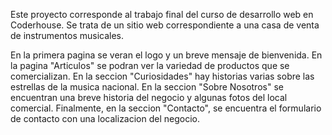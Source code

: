 Este proyecto corresponde al trabajo final del curso de desarrollo web en Coderhouse. Se trata de un sitio web correspondiente a una casa de venta de instrumentos musicales.

En la primera pagina se veran el logo y un breve mensaje de bienvenida. En la pagina "Articulos" se podran ver la variedad de productos que se comercializan.
En la seccion "Curiosidades" hay historias varias sobre las estrellas de la musica nacional. En la seccion "Sobre Nosotros" se encuentran una breve historia del negocio y algunas fotos del local comercial.
Finalmente, en la seccion "Contacto", se encuentra el formulario de contacto con una localizacion del negocio.
